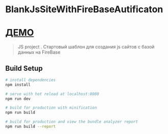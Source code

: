 # BlankJsSiteWithFireBaseAutificaton

[ДЕМО](http://https://almaz73.github.io/fireBase/helloWorld/main.html) 
======

> JS project . Стартовый шаблон для создания js сайтов c базой данных на FireBase


## Build Setup

``` bash
# install dependencies
npm install

# serve with hot reload at localhost:8080
npm run dev

# build for production with minification
npm run build

# build for production and view the bundle analyzer report
npm run build --report
```


